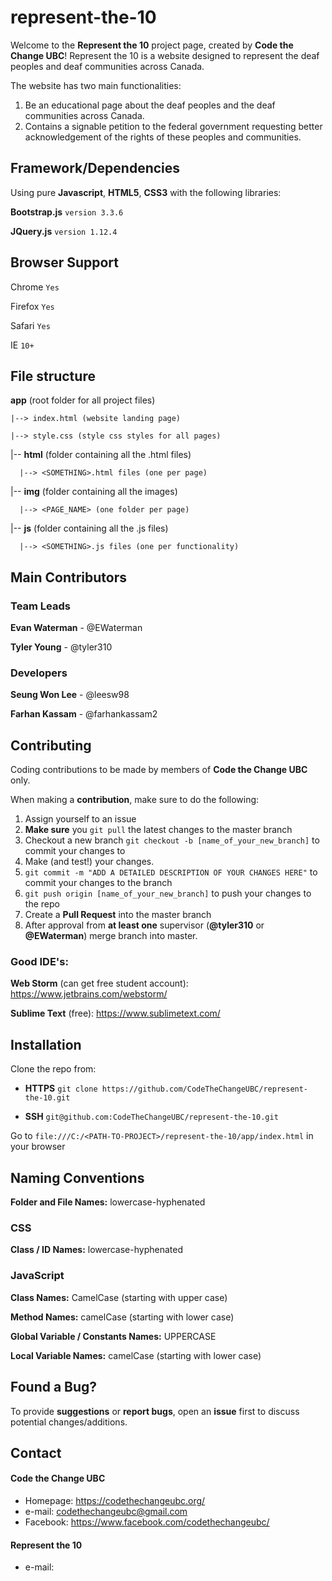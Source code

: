
# represent-the-10

Welcome to the **Represent the 10** project page, created by **Code the Change UBC**! Represent the 10 is a website designed to represent the deaf peoples and deaf communities across Canada.

The website has two main functionalities:

1. Be an educational page about the deaf peoples and the deaf communities across Canada. 
2. Contains a signable petition to the federal government requesting better acknowledgement of the rights of these peoples and communities.

## Framework/Dependencies

Using pure **Javascript**, **HTML5**, **CSS3** with the following libraries:


**Bootstrap.js** `version 3.3.6`

**JQuery.js** `version 1.12.4`

## Browser Support

Chrome `Yes`

Firefox `Yes`

Safari `Yes`

IE `10+`


## File structure

**app** (root folder for all project files)

  `|--> index.html (website landing page)`

  `|--> style.css (style css styles for all pages)`

  |-- **html** (folder containing all the .html files)
  
      |--> <SOMETHING>.html files (one per page)
      
  |-- **img** (folder containing all the images)
  
      |--> <PAGE_NAME> (one folder per page)
    
  |-- **js** (folder containing all the .js files)
  
      |--> <SOMETHING>.js files (one per functionality)


## Main Contributors

### Team Leads

**Evan Waterman** - @EWaterman

**Tyler Young** - @tyler310

### Developers

**Seung Won Lee** - @leesw98

**Farhan Kassam** - @farhankassam2


## Contributing

Coding contributions to be made by members of **Code the Change UBC** only.


When making a **contribution**, make sure to do the following:

1. Assign yourself to an issue
2. **Make sure** you `git pull` the latest changes to the master branch
3. Checkout a new branch `git checkout -b [name_of_your_new_branch]` to commit your changes to
4. Make (and test!) your changes.
5. `git commit -m "ADD A DETAILED DESCRIPTION OF YOUR CHANGES HERE"` to commit your changes to the branch
6. `git push origin [name_of_your_new_branch]` to push your changes to the repo
7. Create a **Pull Request** into the master branch
8. After approval from **at least one** supervisor (**@tyler310** or **@EWaterman**) merge branch into master.


### Good IDE's:

**Web Storm** (can get free student account): https://www.jetbrains.com/webstorm/

**Sublime Text** (free): https://www.sublimetext.com/


## Installation

Clone the repo from:

- **HTTPS** `git clone https://github.com/CodeTheChangeUBC/represent-the-10.git`

- **SSH** `git@github.com:CodeTheChangeUBC/represent-the-10.git`


Go to `file:///C:/<PATH-TO-PROJECT>/represent-the-10/app/index.html` in your browser

## Naming Conventions

**Folder and File Names:** lowercase-hyphenated

### CSS

**Class / ID Names:** lowercase-hyphenated

### JavaScript

**Class Names:** CamelCase (starting with upper case)

**Method Names:** camelCase (starting with lower case)

**Global Variable / Constants Names:** UPPERCASE

**Local Variable Names:** camelCase (starting with lower case)


## Found a Bug?

To provide **suggestions** or **report bugs**, open an **issue** first to discuss potential changes/additions.


## Contact
#### Code the Change UBC
* Homepage: https://codethechangeubc.org/
* e-mail: codethechangeubc@gmail.com
* Facebook: https://www.facebook.com/codethechangeubc/

#### Represent the 10
* e-mail:
